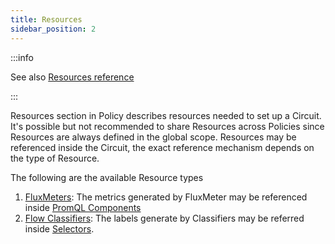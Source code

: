 ```yaml
---
title: Resources
sidebar_position: 2
---
```


<!-- Resources needed to support a Circuit -->

:::info

See also [Resources reference](/reference/configuration/policies.md#v1-resources)

:::

Resources section in Policy describes resources needed to set up a Circuit. It's
possible but not recommended to share Resources across Policies since Resources
are always defined in the global scope. Resources may be referenced inside the
Circuit, the exact reference mechanism depends on the type of Resource.

The following are the available Resource types

1. [FluxMeters][flux-meter]: The metrics generated by FluxMeter may be
   referenced inside [PromQL Components][promql-reference]
2. [Flow Classifiers][flow-classifier]: The labels generate by Classifiers may
   be referred inside [Selectors][selector-reference].

[flux-meter]: /concepts/flow-control/flux-meter.md
[flow-classifier]: /concepts/flow-control/flow-classifier.md
[promql-reference]: /reference/configuration/policies.md#v1-prom-q-l
[selector-reference]: /reference/configuration/policies.md#v1-selector
